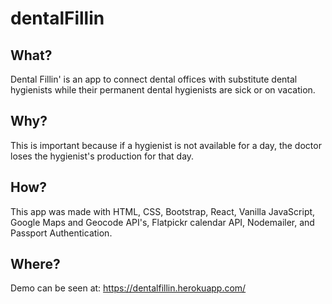 # dentalFillin

## What? 

Dental Fillin' is an app to connect dental offices with substitute dental hygienists while their permanent dental hygienists are sick or on vacation.

## Why?

This is important because if a hygienist is not available for a day, the doctor loses the hygienist's production for that day.

## How?

This app was made with HTML, CSS, Bootstrap, React, Vanilla JavaScript, Google Maps and Geocode API's, Flatpickr calendar API, Nodemailer, and Passport Authentication.

## Where?

Demo can be seen at: https://dentalfillin.herokuapp.com/

